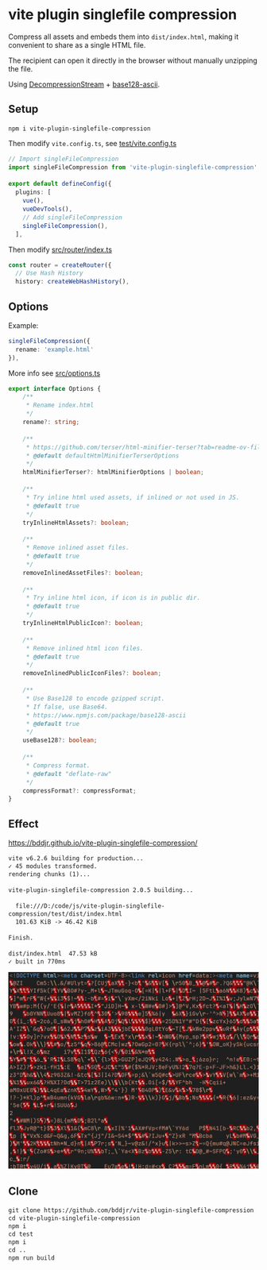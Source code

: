 # vite plugin singlefile compression

Compress all assets and embeds them into `dist/index.html`, making it convenient to share as a single HTML file.

The recipient can open it directly in the browser without manually unzipping the file.

Using [DecompressionStream](https://developer.mozilla.org/docs/Web/API/DecompressionStream) + [base128-ascii](https://www.npmjs.com/package/base128-ascii).

## Setup

```
npm i vite-plugin-singlefile-compression
```

Then modify `vite.config.ts`, see [test/vite.config.ts](test/vite.config.ts)

```ts
// Import singleFileCompression
import singleFileCompression from 'vite-plugin-singlefile-compression'

export default defineConfig({
  plugins: [
    vue(),
    vueDevTools(),
    // Add singleFileCompression
    singleFileCompression(),
  ],
```

Then modify [src/router/index.ts](test/src/router/index.ts#L5)

```ts
const router = createRouter({
  // Use Hash History
  history: createWebHashHistory(),
```

## Options

Example:

```ts
singleFileCompression({
  rename: 'example.html'
}),
```

More info see [src/options.ts](src/options.ts)

```ts
export interface Options {
	/**
	 * Rename index.html
	 */
	rename?: string;

	/**
	 * https://github.com/terser/html-minifier-terser?tab=readme-ov-file#options-quick-reference
	 * @default defaultHtmlMinifierTerserOptions
	 */
	htmlMinifierTerser?: htmlMinifierOptions | boolean;

	/**
	 * Try inline html used assets, if inlined or not used in JS.
	 * @default true
	 */
	tryInlineHtmlAssets?: boolean;

	/**
	 * Remove inlined asset files.
	 * @default true
	 */
	removeInlinedAssetFiles?: boolean;

	/**
	 * Try inline html icon, if icon is in public dir.
	 * @default true
	 */
	tryInlineHtmlPublicIcon?: boolean;

	/**
	 * Remove inlined html icon files.
	 * @default true
	 */
	removeInlinedPublicIconFiles?: boolean;

	/**
	 * Use Base128 to encode gzipped script.
	 * If false, use Base64.
	 * https://www.npmjs.com/package/base128-ascii
	 * @default true
	 */
	useBase128?: boolean;

	/**
	 * Compress format.
	 * @default "deflate-raw"
	 */
	compressFormat?: compressFormat;
}
```

## Effect

https://bddjr.github.io/vite-plugin-singlefile-compression/

```
vite v6.2.6 building for production...
✓ 45 modules transformed.
rendering chunks (1)...

vite-plugin-singlefile-compression 2.0.5 building...

  file:///D:/code/js/vite-plugin-singlefile-compression/test/dist/index.html
  101.63 KiB -> 46.42 KiB

Finish.

dist/index.html  47.53 kB
✓ built in 770ms
```

![](effect.jpg)

## Clone

```
git clone https://github.com/bddjr/vite-plugin-singlefile-compression
cd vite-plugin-singlefile-compression
npm i
cd test
npm i
cd ..
npm run build
```
